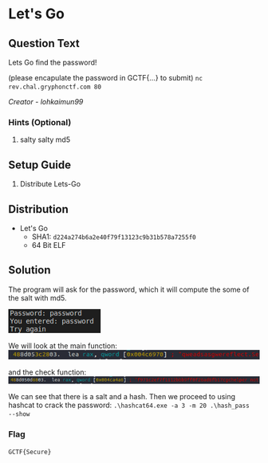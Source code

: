 # Let's Go

## Question Text

Lets Go find the password!

(please encapulate the password in GCTF{...} to submit)
`nc rev.chal.gryphonctf.com 80`

*Creator - lohkaimun99*

### Hints (Optional)
1. salty salty md5

## Setup Guide
1. Distribute Lets-Go

## Distribution
- Let's Go
    - SHA1: `d224a274b6a2e40f79f13123c9b31b578a7255f0`
    - 64 Bit ELF

## Solution
The program will ask for the password, which it will compute the some of the salt with md5.

![alt text](solution/qns.png)


We will look at the main function:
![alt text](solution/salt.png)

and the check function:
![alt text](solution/hash.png)

We can see that there is a salt and a hash.
Then we proceed to using hashcat to crack the password: 
```.\hashcat64.exe -a 3 -m 20 .\hash_pass  --show```


### Flag
`GCTF{Secure}`
